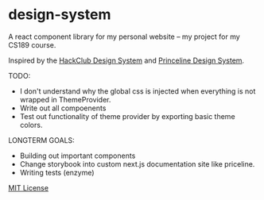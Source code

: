 # design-system

A react component library for my personal website – my project for my CS189 course.

Inspired by the [HackClub Design System][hackclub] and [Princeline Design System][priceline].

TODO:
- I don't understand why the global css is injected when everything is not wrapped in ThemeProvider.
- Write out all compoenents
- Test out functionality of theme provider by exporting basic theme colors.

LONGTERM GOALS:
- Building out important components
- Change storybook into custom next.js documentation site like priceline.
- Writing tests (enzyme)

[hackclub]: https://github.com/pricelinelabs/design-system
[priceline]: https://github.com/pricelinelabs/design-system
[FA]: https://fontawesome.com/how-to-use/on-the-web/using-with/react

[MIT License](LICENSE.md)